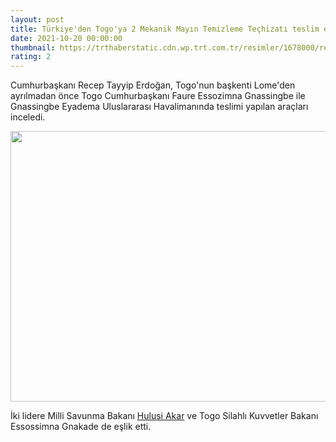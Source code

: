 ```yaml
--- 
layout: post
title: Türkiye'den Togo'ya 2 Mekanik Mayın Temizleme Teçhizatı teslim edildi
date: 2021-10-20 00:00:00
thumbnail: https://trthaberstatic.cdn.wp.trt.com.tr/resimler/1678000/recep-tayyip-erdogan-aa-1678085.jpg
rating: 2
---
```

<p>
	Cumhurbaşkanı Recep Tayyip Erdoğan, Togo'nun başkenti Lome'den ayrılmadan önce Togo Cumhurbaşkanı Faure Essozimna Gnassingbe ile Gnassingbe Eyadema Uluslararası Havalimanında teslimi yapılan araçları inceledi.</p>
<p>
	<img alt="" src="../dosyalar/images/aa_picture_20211019_25881742.jpg" style="width: 650px; height: 433px;" /></p>
<p>
	İki lidere Milli Savunma Bakanı <a href="https://www.trthaber.com/etiket/hulusi-akar/" target="_blank">Hulusi Akar</a> ve Togo Silahlı Kuvvetler Bakanı Essossimna Gnakade de eşlik etti.</p>
